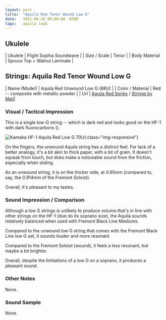 ```yaml
---
layout: post
title:  "Aquila Red Tenor Wound Low G"
date:   2021-08-28 09:00:00 -0500
tags:   aquila lowG
---
```


## Ukulele

| Ukulele       | Flight Sophia Soundwave      |
| Size / Scale  | Tenor                        |
| Body Material | Spruce Top + Walnut Laminate |


## Strings: Aquila Red Tenor Wound Low G

| Name (Model)     | Aquila Red Unwound Low G (88U)                       |
| Color / Material | Red -- composite with metallic powder                 |
| Url              | [Aquila Red Series](https://aquilacorde.com/en/shop/modern-instrument-string-sets/ukulele-banjouke-en/red-series/) / [Strings by Mail](https://www.stringsbymail.com/aquila-red-tenor-ukulele-strings-regular-low-g-tuning-wound-4th-88u-12436.html)|



### Visual / Tactical Impression

This is a single low-G string -- which is dark red and looks good on the HF-1 with dark fluorocarbons ([](http://localhost:4000/uke-strings/general/2021/08/27/Fremont-Blackline-LowG-STR-FMG.html)).

![Kamaka HF-1 Aquila Red Low G 70U](/uke-strings/assets/img/kamaka_hf1_aquila_70U.jpg){:class="img-responsive"}

On the fingers, the unwound Aquila string has a distinct feel. For lack of a better analogy, it's a bit akin to thick paper, with a bit of grain. It doesn't squeak from touch, but does make a noticeable sound from the friction, especially when sliding.

As an unwound string, it is on the thicker side, at 0.95mm (compared to, say, the 0.914mm of the Fremont Soloist).

Overall, it's pleasant to my tastes.



### Sound Impression / Comparison

Although a low G strings is unlikely to produce volume that's in line with other strings on the HF-1 (due do its soprano size), the Aquila sounds relatively balanced when used with Fremont Black Line Mediums. 

Compared to the unwound low G string that comes with the Fremont Black Line low G set, it sounds louder and more resonant. 

Compared to the Fremont Soloist (wound), it feels a less resonant, but maybe a bit brighter.

Overall, despite the limitations of a low G on a soprano, it produces a pleasant sound.


### Other Notes

None.

### Sound Sample

None.


